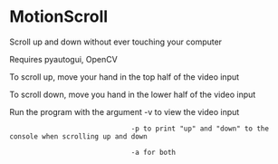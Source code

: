 # MotionScroll
Scroll up and down without ever touching your computer

Requires pyautogui, OpenCV

To scroll up, move your hand in the top half of the video input 

To scroll down, move you hand in the lower half of the video input

Run the program with the argument -v to view the video input

								  -p to print "up" and "down" to the console when scrolling up and down

								  -a for both
